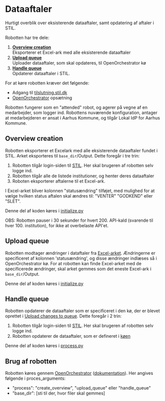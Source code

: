 # Dataaftaler

Hurtigt overblik over eksisterende dataaftaler, samt opdatering af aftaler i STIL.

Robotten har tre dele:
1. **[Overview creation](#overview-creation)** <br>
    Eksporterer et Excel-ark med alle eksisterende dataaftaler
2. **[Upload queue](#upload-queue)** <br>
    Uploader dataaftaler, som skal opdateres, til OpenOrchestrator kø
3. **[Handle queue](#handle-queue)** <br>
    Opdaterer dataaftaler i STIL.

For at køre robotten kræver det følgende:
- Adgang til [tilslutning.stil.dk](https://tilslutning.stil.dk)
- [OpenOrchestrator](https://pypi.org/project/OpenOrchestrator/) opsætning

Robotten fungerer som en "attended" robot, og agerer på vegne af en medarbejder, som logger ind.
Robottens nuværende konfiguration, antager at medarbejderen er ansat i Aarhus Kommune, og tilgår Lokal IdP for Aarhus Kommune.

## Overview creation

Robotten eksporterer et Excelark med alle eksisterende dataaftaler fundet i STIL. Arket eksporteres til `base_dir`/Output.
Dette foregår i tre trin:
1. Robotten tilgår login-siden til [STIL](https://tilslutning.stil.dk). Her skal brugeren af robotten selv logge ind.
2. Robotten tilgår alle de listede institutioner, og henter deres dataaftaler
3. Roboten eksporterer aftalerne til et Excel-ark.

I Excel-arket bliver kolonnen "statusændring" tilføjet, med mulighed for at vælge hvilken status aftalen skal ændres til: "VENTER" "GODKEND" eller "SLET".

Denne del af koden køres i [initialize.py](robot_framework/initialize.py)

OBS: Robotten pauser i 30 sekunder for hvert 200. API-kald (svarende til hver 100. institution), for ikke at overbelaste API'et.


## Upload queue

Robotten modtager ændringer i dataftaler fra [Excel-arket](#overview-creation).
Ændringerne er specificeret af kolonnen 'statusændring', og disse ændringer indlæses så i OpenOrchestrator kø.
For at robotten kan finde Excel-arket med de specificerede ændringer, skal arket gemmes som det eneste Excel-ark i `base_dir`/Output.

Denne del af koden køres i [initialize.py](robot_framework/initialize.py)

## Handle queue

Robotten opdaterer de dataaftaler som er specificeret i den kø, der er blevet oprettet i [Upload changes to queue](#upload-changes-to-queue).
Dette foregår i 2 trin:
1. Robotten tilgår login-siden til [STIL](https://tilslutning.stil.dk). Her skal brugeren af robotten selv logge ind.
2. Robotten opdaterer de dataaftaler, som er defineret i [køen](#upload-changes-to-queue)

Denne del af koden køres i [process.py](robot_framework/process.py)

## Brug af robotten

Robotten køres gennem [OpenOrchestrator](https://pypi.org/project/OpenOrchestrator/) ([dokumentation](https://itk-dev-rpa.github.io/OpenOrchestrator-docs/)). Her angives følgende i proces_arguments:
- "process": "create_overview", "upload_queue" eller "handle_queue"
- "base_dir": [sti til der, hvor filer skal gemmes] 
